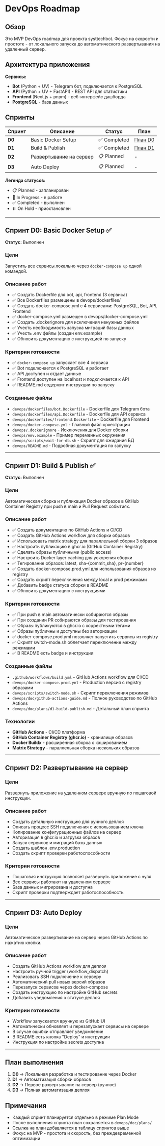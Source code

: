 # DevOps Roadmap

## Обзор

Это MVP DevOps roadmap для проекта systtechbot. Фокус на скорости и простоте - от локального запуска до автоматического развертывания на удаленный сервер.

## Архитектура приложения

**Сервисы:**
- **Bot** (Python + UV) - Telegram бот, подключается к PostgreSQL
- **API** (Python + UV + FastAPI) - REST API для статистики
- **Frontend** (Next.js + pnpm) - веб-интерфейс дашборда
- **PostgreSQL** - база данных

## Спринты

| Спринт | Описание | Статус | План |
|--------|----------|--------|------|
| **D0** | Basic Docker Setup | ✅ Completed | [План D0](plans/d0-basic-docker.md) |
| **D1** | Build & Publish | ✅ Completed | [План D1](plans/d1-build-publish.md) |
| **D2** | Развертывание на сервер | 📋 Planned | - |
| **D3** | Auto Deploy | 📋 Planned | - |

**Легенда статусов:**
- 📋 Planned - запланирован
- 🚧 In Progress - в работе
- ✅ Completed - выполнен
- ⏸️ On Hold - приостановлен

---

## Спринт D0: Basic Docker Setup ✅

**Статус:** Выполнен

### Цели

Запустить все сервисы локально через `docker-compose up` одной командой.

### Описание работ

- ✅ Создать Dockerfile для bot, api, frontend (3 сервиса)
- ✅ Все Dockerfiles размещены в devops/dockerfiles/
- ✅ Создать docker-compose.yml с 4 сервисами: PostgreSQL, Bot, API, Frontend
- ✅ docker-compose.yml размещен в devops/docker-compose.yml
- ✅ Создать .dockerignore для исключения ненужных файлов
- ✅ Учесть необходимость запуска миграций базы данных
- ✅ Учесть .env файлы (создан env.example)
- ✅ Обновить документацию с инструкцией по запуску

### Критерии готовности

- ✅ `docker-compose up` запускает все 4 сервиса
- ✅ Bot подключается к PostgreSQL и работает
- ✅ API доступен и отдает данные
- ✅ Frontend доступен на localhost и подключается к API
- ✅ README.md содержит инструкции по запуску

### Созданные файлы

- `devops/dockerfiles/bot.Dockerfile` - Dockerfile для Telegram бота
- `devops/dockerfiles/api.Dockerfile` - Dockerfile для API сервиса
- `devops/dockerfiles/frontend.Dockerfile` - Dockerfile для Frontend
- `devops/docker-compose.yml` - Главный файл оркестрации
- `devops/.dockerignore` - Исключения для Docker сборки
- `devops/env.example` - Пример переменных окружения
- `devops/scripts/wait-for-db.sh` - Скрипт для ожидания БД
- `devops/README.md` - Подробная документация по запуску

---

## Спринт D1: Build & Publish ✅

**Статус:** Выполнен

### Цели

Автоматическая сборка и публикация Docker образов в GitHub Container Registry при push в main и Pull Request событиях.

### Описание работ

- ✅ Создать документацию по GitHub Actions и CI/CD
- ✅ Создать GitHub Actions workflow для сборки образов
- ✅ Использовать matrix strategy для параллельной сборки 3 образов
- ✅ Настроить публикацию в ghcr.io (GitHub Container Registry)
- ✅ Сделать образы публичными (public access)
- ✅ Настроить Docker layer caching для ускорения сборки
- ✅ Тегирование образов: latest, sha-{commit_sha}, pr-{number}
- ✅ Создать docker-compose.prod.yml для использования образов из registry
- ✅ Создать скрипт переключения между local и prod режимами
- ✅ Добавить badge статуса сборки в README
- ✅ Обновить документацию с инструкциями

### Критерии готовности

- ✅ При push в main автоматически собираются образы
- ✅ При создании PR собираются образы для тестирования
- ✅ Образы публикуются в ghcr.io с корректными тегами
- ✅ Образы публичны и доступны без авторизации
- ✅ docker-compose.prod.yml позволяет запустить сервисы из registry
- ✅ Скрипт switch-mode.sh облегчает переключение между режимами
- ✅ В README есть badge и инструкции

### Созданные файлы

- `.github/workflows/build.yml` - GitHub Actions workflow для CI/CD
- `devops/docker-compose.prod.yml` - Production версия с registry образами
- `devops/scripts/switch-mode.sh` - Скрипт переключения режимов
- `devops/doc/github-actions-guide.md` - Полное руководство по GitHub Actions
- `devops/doc/plans/d1-build-publish.md` - Детальный план спринта

### Технологии

- **GitHub Actions** - CI/CD платформа
- **GitHub Container Registry (ghcr.io)** - хранилище образов
- **Docker Buildx** - расширенная сборка с кэшированием
- **Matrix Strategy** - параллельная сборка нескольких образов

---

## Спринт D2: Развертывание на сервер

### Цели

Развернуть приложение на удаленном сервере вручную по пошаговой инструкции.

### Описание работ

- Создать детальную инструкцию для ручного деплоя
- Описать процесс SSH подключения с использованием ключа
- Копирование конфигурационных файлов на сервер
- Авторизация в ghcr.io и загрузка образов
- Запуск сервисов и миграций базы данных
- Создать шаблон .env.production
- Создать скрипт проверки работоспособности

### Критерии готовности

- Пошаговая инструкция позволяет развернуть приложение с нуля
- Все сервисы работают на удаленном сервере
- База данных мигрирована и доступна
- Скрипт проверки подтверждает работоспособность

---

## Спринт D3: Auto Deploy

### Цели

Автоматическое развертывание на сервер через GitHub Actions по нажатию кнопки.

### Описание работ

- Создать GitHub Actions workflow для деплоя
- Настроить ручной trigger (workflow_dispatch)
- Реализовать SSH подключение к серверу
- Автоматический pull новых версий образов
- Перезапуск сервисов через docker-compose
- Создать инструкцию по настройке GitHub secrets
- Добавить уведомления о статусе деплоя

### Критерии готовности

- Workflow запускается вручную из GitHub UI
- Автоматически обновляет и перезапускает сервисы на сервере
- В случае ошибки отправляет уведомление
- В README есть кнопка "Deploy" и инструкции
- Инструкция по настройке secrets доступна

---

## План выполнения

1. **D0** → Локальная разработка и тестирование через Docker
2. **D1** → Автоматизация сборки образов
3. **D2** → Первое развертывание на сервер (ручное)
4. **D3** → Полная автоматизация деплоя

## Примечания

- Каждый спринт планируется отдельно в режиме Plan Mode
- После выполнения спринта план сохраняется в `devops/doc/plans/`
- Ссылка на план добавляется в таблицу спринтов выше
- Фокус на MVP - простота и скорость, без преждевременной оптимизации

